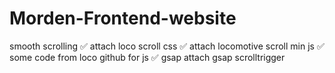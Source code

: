 # Morden-Frontend-website
smooth scrolling ✅ attach loco scroll css ✅ attach locomotive scroll min js ✅ some code from loco github for js ✅  gsap attach gsap scrolltrigger
